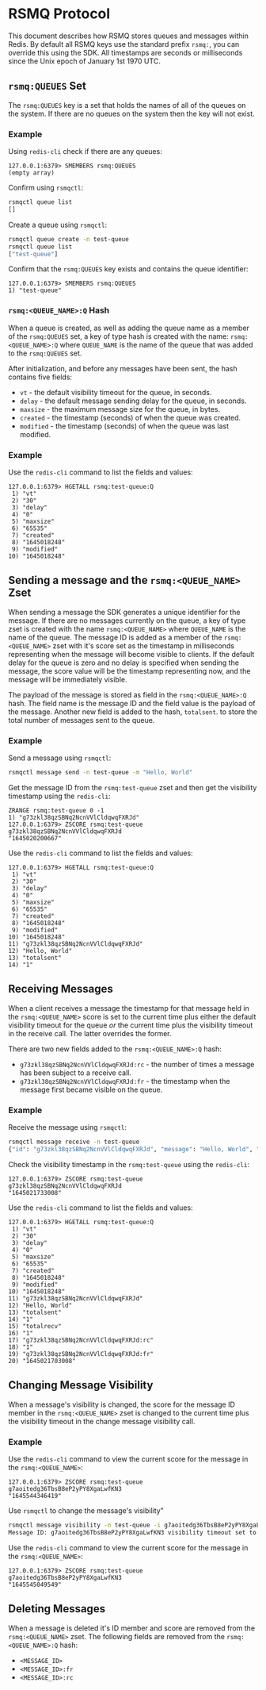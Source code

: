 # RSMQ Protocol
This document describes how RSMQ stores queues and messages within Redis.  By default all RSMQ keys use the standard prefix `rsmq:`, you can override this using the SDK.  All timestamps are seconds or milliseconds since the Unix epoch of January 1st 1970 UTC.

## `rsmq:QUEUES` Set
The `rsmq:QUEUES` key is a set that holds the names of all of the queues on the system.  If there are no queues on the system then the key will not exist.

### Example
Using `redis-cli` check if there are any queues:
```
127.0.0.1:6379> SMEMBERS rsmq:QUEUES
(empty array)
```
Confirm using `rsmqctl`:
```bash
rsmqctl queue list
[]
```

Create a queue using `rsmqctl`:
```bash
rsmqctl queue create -n test-queue
rsmqctl queue list
["test-queue"]
```
Confirm that the `rsmq:QUEUES` key exists and contains the queue identifier:
```
127.0.0.1:6379> SMEMBERS rsmq:QUEUES
1) "test-queue"
```

### `rsmq:<QUEUE_NAME>:Q` Hash
When a queue is created, as well as adding the queue name as a member of the `rsmq:QUEUES` set, a key of type hash is created with the name: `rsmq:<QUEUE_NAME>:Q` where `QUEUE_NAME` is the name of the queue that was added to the `rsmq:QUEUES` set.

After initialization, and before any messages have been sent, the hash contains five fields:
+ `vt` - the default visibility timeout for the queue, in seconds.
+ `delay` - the default message sending delay for the queue, in seconds.
+ `maxsize` - the maximum message size for the queue, in bytes.
+ `created` - the timestamp (seconds) of when the queue was created.
+ `modified` - the timestamp (seconds) of when the queue was last modified.

### Example
Use the `redis-cli` command to list the fields and values:
```
127.0.0.1:6379> HGETALL rsmq:test-queue:Q
 1) "vt"
 2) "30"
 3) "delay"
 4) "0"
 5) "maxsize"
 6) "65535"
 7) "created"
 8) "1645018248"
 9) "modified"
10) "1645018248"
```

## Sending a message and the `rsmq:<QUEUE_NAME>` Zset
When sending a message the SDK generates a unique identifier for the message.  If there are no messages currently on the queue, a key of type zset is created with the name `rsmq:<QUEUE_NAME>` where `QUEUE_NAME` is the name of the queue.  The message ID is added as a member of the `rsmq:<QUEUE_NAME>` zset with it's score set as the timestamp in milliseconds representing when the message will become visible to clients.  If the default delay for the queue is zero and no delay is specified when sending the message, the score value will be the timestamp representing now, and the message will be immediately visible.

The payload of the message is stored as field in the `rsmq:<QUEUE_NAME>:Q` hash.  The field name is the message ID and the field value is the payload of the message.  Another new field is added to the hash, `totalsent`. to store the total number of messages sent to the queue.

### Example
Send a message using `rsmqctl`:
```bash
rsmqctl message send -n test-queue -m "Hello, World"
```

Get the message ID from the `rsmq:test-queue` zset and then get the visibility timestamp using the `redis-cli`:
```
ZRANGE rsmq:test-queue 0 -1
1) "g73zkl38qzSBNq2NcnVVlCldqwqFXRJd"
127.0.0.1:6379> ZSCORE rsmq:test-queue g73zkl38qzSBNq2NcnVVlCldqwqFXRJd
"1645020200667"
```

Use the `redis-cli` command to list the fields and values:
```
127.0.0.1:6379> HGETALL rsmq:test-queue:Q
 1) "vt"
 2) "30"
 3) "delay"
 4) "0"
 5) "maxsize"
 6) "65535"
 7) "created"
 8) "1645018248"
 9) "modified"
10) "1645018248"
11) "g73zkl38qzSBNq2NcnVVlCldqwqFXRJd"
12) "Hello, World"
13) "totalsent"
14) "1"
```

## Receiving Messages
When a client receives a message the timestamp for that message held in the `rsmq:<QUEUE_NAME>` score is set to the current time plus either the default visibility timeout for the queue *or* the current time plus the visibility timeout in the receive call.  The latter overrides the former.

There are two new fields added to the `rsmq:<QUEUE_NAME>:Q` hash:
+ `g73zkl38qzSBNq2NcnVVlCldqwqFXRJd:rc` - the number of times a message has been subject to a receive call.
+ `g73zkl38qzSBNq2NcnVVlCldqwqFXRJd:fr` - the timestamp when the message first became visible on the queue.

### Example
Receive the message using `rsmqctl`:
```bash
rsmqctl message receive -n test-queue
{"id": "g73zkl38qzSBNq2NcnVVlCldqwqFXRJd", "message": "Hello, World", "rc": 1, "ts": 1645021703008}
```

Check the visibility timestamp in the `rsmq:test-queue` using the `redis-cli`:
```
127.0.0.1:6379> ZSCORE rsmq:test-queue g73zkl38qzSBNq2NcnVVlCldqwqFXRJd
"1645021733008"
```

Use the `redis-cli` command to list the fields and values:
```
127.0.0.1:6379> HGETALL rsmq:test-queue:Q
 1) "vt"
 2) "30"
 3) "delay"
 4) "0"
 5) "maxsize"
 6) "65535"
 7) "created"
 8) "1645018248"
 9) "modified"
10) "1645018248"
11) "g73zkl38qzSBNq2NcnVVlCldqwqFXRJd"
12) "Hello, World"
13) "totalsent"
14) "1"
15) "totalrecv"
16) "1"
17) "g73zkl38qzSBNq2NcnVVlCldqwqFXRJd:rc"
18) "1"
19) "g73zkl38qzSBNq2NcnVVlCldqwqFXRJd:fr"
20) "1645021703008"
```

## Changing Message Visibility
When a message's visibility is changed, the score for the message ID member in the `rsmq:<QUEUE_NAME>` zset is changed to the current time plus the visibility timeout in the change message visibility call.

### Example
Use the `redis-cli` command to view the current score for the message in the `rsmq:<QUEUE_NAME>`:
```
127.0.0.1:6379> ZSCORE rsmq:test-queue g7aoitedg36TbsB8eP2yPY8XgaLwfKN3
"1645544346419"
```

Use `rsmqctl` to change the message's visibility"
```bash
rsmqctl message visibility -n test-queue -i g7aoitedg36TbsB8eP2yPY8XgaLwfKN3 -t 600
Message ID: g7aoitedg36TbsB8eP2yPY8XgaLwfKN3 visibility timeout set to 600s
```

Use the `redis-cli` command to view the current score for the message in the `rsmq:<QUEUE_NAME>`:
```
127.0.0.1:6379> ZSCORE rsmq:test-queue g7aoitedg36TbsB8eP2yPY8XgaLwfKN3
"1645545049549"
```

## Deleting Messages
When a message is deleted it's ID member and score are removed from the `rsmq:<QUEUE_NAME>` zset.  The following fields are removed from the `rsmq:<QUEUE_NAME>:Q` hash:
+ `<MESSAGE_ID>`
+ `<MESSAGE_ID>:fr`
+ `<MESSAGE_ID>:rc`
